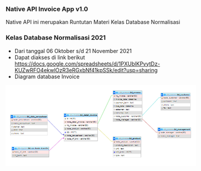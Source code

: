### Native API Invoice App v1.0
Native API ini merupakan Runtutan Materi Kelas Database Normalisasi

### Kelas Database Normalisasi 2021

- Dari tanggal 06 Oktober s/d 21 November 2021
- Dapat diakses di link berikut https://docs.google.com/spreadsheets/d/1PXUblKPvytDz-KUZwRFO4ekwlOzR3eRGxbNf41kpSSk/edit?usp=sharing
- Diagram database Invoice

<img src="https://github.com/Android-Ninja-Goodeva/Native-API/blob/master/InvoiceApp/capture/db_invoice_diagram.PNG"/>